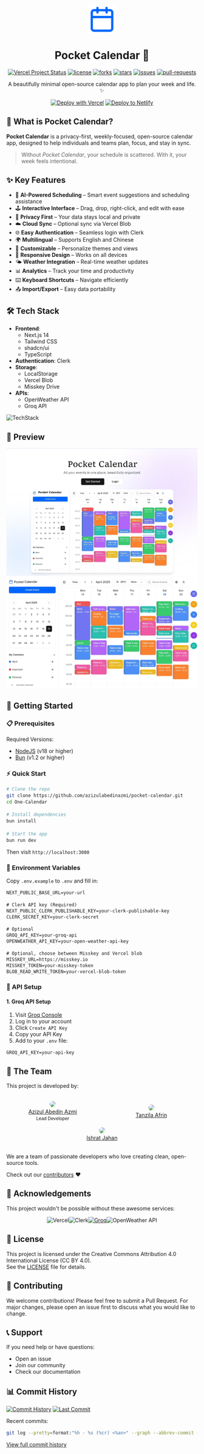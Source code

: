 <div align="center">
  <img src="public/icon.svg" width="72">
  
# Pocket Calendar 📅

<p>

<a href="https://vercel.com/tech-art/one-calendar" target="_blank"><img src="https://vercelbadge.vercel.app/api/EvanTechDev/One-Calendar?style=flat-square" alt="Vercel Project Status"></a>
<a href="https://github.com/azizulabedinazmi/pocket-calendar/blob/master/LICENSE" target="blank"><img src="https://img.shields.io/github/license/EvanTechDev/One-Calendar?style=flat-square" alt="license"></a>
<a href="https://github.com/azizulabedinazmi/pocket-calendar/fork" target="blank"><img src="https://img.shields.io/github/forks/EvanTechDev/One-Calendar?style=flat-square" alt="forks"></a>
<a href="https://github.com/azizulabedinazmi/pocket-calendar/stargazers" target="blank"><img src="https://img.shields.io/github/stars/EvanTechDev/One-Calendar?style=flat-square" alt="stars"></a>
<a href="https://github.com/azizulabedinazmi/pocket-calendar/issues" target="blank"><img src="https://img.shields.io/github/issues/EvanTechDev/One-Calendar?style=flat-square" alt="issues"></a>
<a href="https://github.com/azizulabedinazmi/pocket-calendar/pulls" target="blank"><img src="https://img.shields.io/github/issues-pr/EvanTechDev/One-Calendar?style=flat-square" alt="pull-requests"></a>

</p>

A beautifully minimal open-source calendar app to plan your week and life. ✨

<a href="https://vercel.com/new/clone?repository-url=https://github.com/azizulabedinazmi/pocket-calendar&env=NEXT_PUBLIC_BASE_URL,NEXT_PUBLIC_CLERK_PUBLISHABLE_KEY,CLERK_SECRET_KEY,OPENWEATHER_API_KEY,BLOB_READ_WRITE_TOKEN&project-name=one-calendar&repo-name=one-calendar" style="display: inline-block;"><img src="https://vercel.com/button" alt="Deploy with Vercel" style="height: 32px;"></a>
<a href="https://app.netlify.com/start/deploy?repository=https://github.com/azizulabedinazmi/pocket-calendar" style="display: inline-block;"><img src="https://www.netlify.com/img/deploy/button.svg" alt="Deploy to Netlify" style="height: 32px;"></a>

</div>

## 🌟 What is Pocket Calendar?

**Pocket Calendar** is a privacy-first, weekly-focused, open-source calendar app, designed to help individuals and teams plan, focus, and stay in sync.

> Without *Pocket Calendar*, your schedule is scattered. With it, your week feels intentional.

## ✨ Key Features

- 🧠 **AI-Powered Scheduling** – Smart event suggestions and scheduling assistance
- 🕹 **Interactive Interface** – Drag, drop, right-click, and edit with ease
- 🔐 **Privacy First** – Your data stays local and private
- ☁️ **Cloud Sync** – Optional sync via Vercel Blob
- 🌐 **Easy Authentication** – Seamless login with Clerk
- 🌍 **Multilingual** – Supports English and Chinese
- 🧱 **Customizable** – Personalize themes and views
- 📱 **Responsive Design** – Works on all devices
- 🌤 **Weather Integration** – Real-time weather updates
- 📊 **Analytics** – Track your time and productivity
- ⌨️ **Keyboard Shortcuts** – Navigate efficiently
- 📤 **Import/Export** – Easy data portability

## 🛠 Tech Stack

- **Frontend**: 
  - Next.js 14
  - Tailwind CSS
  - shadcn/ui
  - TypeScript
- **Authentication**: Clerk
- **Storage**: 
  - LocalStorage
  - Vercel Blob
  - Misskey Drive
- **APIs**:
  - OpenWeather API
  - Groq API

![TechStack](https://skills-icons.vercel.app/api/icons?i=nextjs,ts,tailwindcss,shadcnui,clerk,groq,vercel,openweather,bun)

## 📸 Preview

![Home](public/Home.jpg)
![App](/public/Banner.jpg)

## 🚀 Getting Started

### 📋 Prerequisites

Required Versions:
- [NodeJS](https://nodejs.org) (v18 or higher)
- [Bun](https://bun.sh) (v1.2 or higher)

### ⚡ Quick Start

```bash
# Clone the repo
git clone https://github.com/azizulabedinazmi/pocket-calendar.git
cd One-Calendar

# Install dependencies
bun install

# Start the app
bun run dev
```

Then visit `http://localhost:3000`

### 🔑 Environment Variables

Copy `.env.example` to `.env` and fill in:

```env
NEXT_PUBLIC_BASE_URL=your-url

# Clerk API key (Required)
NEXT_PUBLIC_CLERK_PUBLISHABLE_KEY=your-clerk-publishable-key
CLERK_SECRET_KEY=your-clerk-secret

# Optional
GROQ_API_KEY=your-groq-api
OPENWEATHER_API_KEY=your-open-weather-api-key

# Optional, choose between Misskey and Vercel blob
MISSKEY_URL=https://misskey.io
MISSKEY_TOKEN=your-misskey-token
BLOB_READ_WRITE_TOKEN=your-vercel-blob-token
```

### 🔧 API Setup

#### 1. Groq API Setup

1. Visit [Groq Console](https://console.groq.com)
2. Log in to your account
3. Click `Create API Key`
4. Copy your API Key
5. Add to your `.env` file:
```env
GROQ_API_KEY=your-api-key
```

## 👥 The Team

This project is developed by:

<div style="display: flex; justify-content: center; align-items: center; gap: 1rem; flex-wrap: wrap; margin: 2rem 0;">
  <div style="text-align: center; flex: 1; min-width: 200px;">
    <img src="https://github.com/azizulabedinazmi.png" width="100" style="border-radius: 50%;">
    <br>
    <a href="https://github.com/azizulabedinazmi">Azizul Abedin Azmi</a>
    <br>
    <small>Lead Developer</small>
  </div>
  
  <div style="text-align: center; flex: 1; min-width: 200px;">
    <img src="https://github.com/Tanzila-Afrin.png" width="100" style="border-radius: 50%;">
    <br>
    <a href="https://github.com/Tanzila-Afrin">Tanzila Afrin</a>
    <br>
    <small></small>
  </div>
  
  <div style="text-align: center; flex: 1; min-width: 200px;">
    <img src="https://github.com/isratjahan829.png" width="100" style="border-radius: 50%;">
    <br>
    <a href="https://github.com/isratjahan829">Ishrat Jahan</a>
    <br>
    <small></small>
  </div>
</div>

We are a team of passionate developers who love creating clean, open-source tools.

Check out our [contributors](https://github.com/azizulabedinazmi/pocket-calendar/graphs/contributors) ❤️

## 🙏 Acknowledgements

This project wouldn't be possible without these awesome services:

<div style="display: flex; justify-content: center;">
  <a href="https://vercel.com" style="text-decoration: none;"><img src="https://github.com/user-attachments/assets/5107d47f-7ce9-425a-8e24-77c322205bd4" alt="Vercel" width="96"/></a>
  <a href="https://clerk.com" style="text-decoration: none;"><img src="https://github.com/user-attachments/assets/6f9fa5d7-e0c2-4c14-aef9-e39bd0465e23" alt="Clerk" width="96"/></a>
  <a href="https://groq.com" style="text-decoraion: none;"><img src="https://github.com/user-attachments/assets/650dc220-c0a7-4761-a7ce-2c24a7d75133" alt="Groq" width="96"></a>
  <a href="https://openweathermap.org" style="text-decoration: none;"><img src="https://github.com/user-attachments/assets/d07ed7a1-c374-45f5-90fd-17c3de2a9098" alt="OpenWeather API" width="96"/></a>
</div>

## 📄 License

This project is licensed under the Creative Commons Attribution 4.0 International License (CC BY 4.0).  
See the [LICENSE](./LICENSE) file for details.


## 🤝 Contributing

We welcome contributions! Please feel free to submit a Pull Request. For major changes, please open an issue first to discuss what you would like to change.

## 📞 Support

If you need help or have questions:
- Open an issue
- Join our community
- Check our documentation

## 📊 Commit History

[![Commit History](https://img.shields.io/github/commit-activity/m/azizulabedinazmi/pocket-calendar?style=for-the-badge)](https://github.com/azizulabedinazmi/pocket-calendar/graphs/commit-activity)
[![Last Commit](https://img.shields.io/github/last-commit/azizulabedinazmi/pocket-calendar?style=for-the-badge)](https://github.com/azizulabedinazmi/pocket-calendar/commits/main)

Recent commits:
```bash
git log --pretty=format:"%h - %s (%cr) <%an>" --graph --abbrev-commit -n 5
```

[View full commit history](https://github.com/azizulabedinazmi/pocket-calendar/commits/main)
